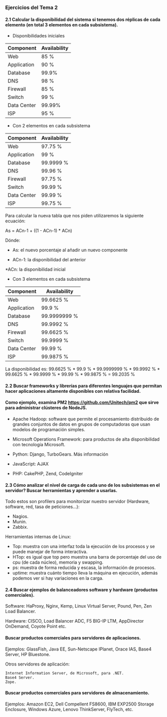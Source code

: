 ### Ejercicios del Tema 2
#### 2.1 Calcular la disponibilidad del sistema si tenemos dos réplicas de cada elemento (en total 3 elementos en cada subsistema).

* Disponibilidades iniciales

**Component**   |	**Availability** |
 --- | --- |
Web 		|	85 %  |
Application 	|	90 %  |
Database 	|	99.9% |
DNS 		|	98 %  |
Firewall 	|	85 %  |
Switch 		|	99 %  |
Data Center 	|	99.99%|
ISP 		|	95 %  |

* Con 2 elementos en cada subsistema

**Component**   |	**Availability** |
 --- | --- |
Web 		|	97.75 % |
Application 	|	99 %	|
Database 	|	99.9999 % |	
DNS 		|	99.96 % |
Firewall 	|	97.75 % |
Switch 		|	99.99 % |
Data Center 	|	99.99 % |
ISP 		|	99.75 % |

Para calcular la nueva tabla que nos piden utilizaremos la siguiente ecuación:

As = ACn-1 + ((1 - ACn-1) * ACn)

Dónde:

* As: el nuevo porcentaje al añadir un nuevo componente

* ACn-1: la disponibilidad del anterior

*ACn: la disponibilidad inicial



* Con 3 elementos en cada subsistema

**Component**   |	**Availability** |
 --- | --- |
Web 		|	99.6625 %	|
Application 	|	99.9 %		|
Database 	|	99.9999999 %	|
DNS 		|	99.9992 %	|
Firewall 	|	99.6625 %	|
Switch 		|	99.9999 %	|
Data Center 	|	99.99 %		|
ISP 		|	99.9875 %	|

La disponibilidad es: 99.6625 % * 99.9 % * 99.9999999 % * 99.9992 % * 99.6625 % * 99.9999 % * 99.99 % * 99.9875 % = 99.2035 %

#### 2.2 Buscar frameworks y librerías para diferentes lenguajes que permitan hacer aplicaciones altamente disponibles con relativa facilidad.
#### Como ejemplo, examina PM2 https://github.com/Unitech/pm2 que sirve para administrar clústeres de NodeJS.

* Apache Hadoop: software que permite el procesamiento distribuido de grandes conjuntos de datos en grupos de computadoras que usan modelos de programación simples.

* Microsoft Operations Framework: para productos de alta disponibilidad con tecnología Microsoft.

* Python: Django, TurboGears. Más información

* JavaScript: AJAX

* PHP: CakePHP, Zend, CodeIgniter

#### 2.3 Cómo analizar el nivel de carga de cada uno de los subsistemas en el servidor? Buscar herramientas y aprender a usarlas.

Todo estos son profilers para monitorizar nuestro servidor (Hardware, software, red, tasa de peticiones...):

* Nagios.
* Munin.
* Zabbix.

Herramientas internas de Linux:

* Top: muestra con una interfaz toda la ejecución de los procesos y se puede manejar de forma interactiva.
* HTop: es igual que top pero muestra una barra de porcentaje del uso de cpu (de cada núcleo), memoria y swapping.
* ps: muestra de forma reducida y escasa, la información de procesos.
* uptime: muestra cuánto tiempo lleva la máquina en ejecución, además podemos ver si hay variaciones en la carga.

#### 2.4 Buscar ejemplos de balanceadores software y hardware (productos comerciales).

Software: HaProxy, Nginx, Kemp, Linux Virtual Server, Pound, Pen, Zen Load Balancer.

Hardware: CISCO, Load Balancer ADC, F5 BIG-IP LTM, AppDirector OnDemand, Coyote Point etc.

#### Buscar productos comerciales para servidores de aplicaciones.

Ejemplos: GlassFish, Java EE, Sun-Netscape IPlanet, Orace IAS, Base4 Server, HP Bluestone.

Otros servidores de aplicación:

    Internet Information Server, de Microsoft, para .NET.
    Base4 Server.
    Zope.

#### Buscar productos comerciales para servidores de almacenamiento.

Ejemplos: Amazon EC2, Dell Compellent FS8600, IBM EXP2500 Storage Enclosure, Windows Azure, Lenovo ThinkServer, FlyTech, etc.
